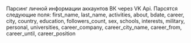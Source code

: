 Парсинг личной информации аккаунтов ВК через VK Api.
Парсятся следующие поля: first_name, last_name, activities, about, bdate, career, city, country, education, followers_count, sex, schools, interests, military, personal, universities,	career_company, career_city_name, career_from, career_until, career_position
